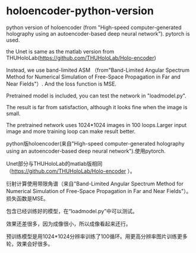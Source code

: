 # holoencoder-python-version
python version of holoencoder (from "High-speed computer-generated holography  using an autoencoder-based deep neural network"). pytorch is used.

the Unet is same as the matlab version from THUHoloLab(https://github.com/THUHoloLab/Holo-encoder)

Instead, we use band-limited ASM （from"Band-Limited Angular Spectrum Method for Numerical Simulation of Free-Space Propagation in Far and Near Fields"）. And the loss function is MSE.

Pretrained model is included, you can test the network in "loadmodel.py".

The result is far from satisfaction, although it looks fine when the image is small.


The pretrained network uses 1024*1024 images in 100 loops.Larger input image and more training loop can make result better. 

python版holoencoder(来自"High-speed computer-generated holography  using an autoencoder-based deep neural network").使用pytorch.

Unet部分与THUHoloLab的matlab版相同（https://github.com/THUHoloLab/Holo-encoder ）。
 
衍射计算使用带限角谱（来自"Band-Limited Angular Spectrum Method for Numerical Simulation of Free-Space Propagation in Far and Near Fields"）。损失函数是MSE。

包含已经训练好的模型，在“loadmodel.py”中可以测试。

效果还差很多，因为成像很小，所以成像看起来还行。

预训练模型是用1024*1024分辨率训练了100循环。用更高分辨率图片训练更多轮，效果会好很多。
